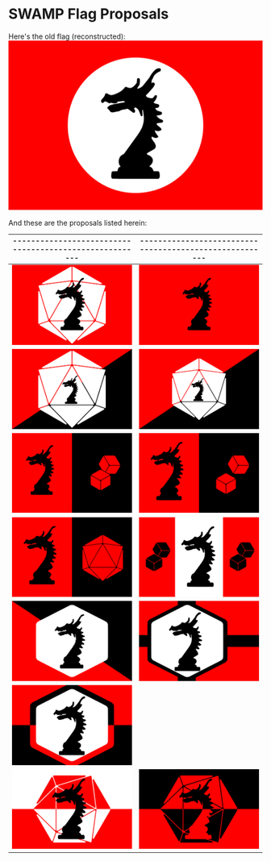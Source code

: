 # SWAMP Flag Proposals

Here's the old flag (reconstructed):
![](flag_0.svg)

And these are the proposals listed herein:

| ------------------------------------------------------- | ------------------------------------------------------- |
| - | - |
| ![](flag_1.svg) | ![](flag_albania.svg) |
| ![](flag_2.0.svg) | ![](flag_2.5.svg) |
| ![](flag_3.0.svg) | ![](flag_3.5.svg) |
| ![](flag_4.svg) | ![](flag_5.svg) |
| ![](flag_6.svg) | ![](flag_7.svg) |
| ![](flag_8.svg) |  |
| ![](flag_9.0.svg) | ![](flag_9.5.svg) |
